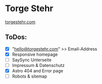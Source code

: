 # Torge Stehr

[torgestehr.com](https://torgestehr.com/)

## ToDos:

-   [x] "hello@torgestehr.com" >> Email-Address
-   [x] Responsive homepage
-   [ ] SaySync Unterseite
-   [ ] Impressum & Datenschutz
-   [x] Astro 404 and Error page
-   [ ] Robots & sitemap
